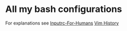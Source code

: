 # All my bash configurations

For explanations see [Inputrc-For-Humans](https://www.topbug.net/blog/2017/07/31/inputrc-for-humans/)
[Vim History](https://gist.github.com/markscottwright/bf81539661b84649ea7924790729d596)
